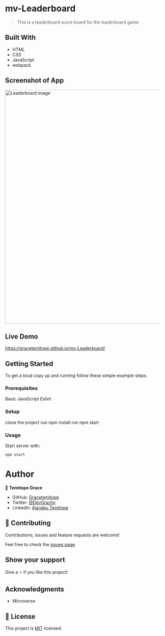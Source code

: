 # mv-Leaderboard

> This is a leaderboard score board for the leaderboard game  

## Built With

- HTML
- CSS
- JavaScript
- webpack

## Screenshot of App
<img width="763" alt="Leaderboard image" src="https://user-images.githubusercontent.com/58818795/127328461-0fccbf02-fe01-48b2-a5c1-1ee586a32600.png">

## Live Demo

https://gracetemitope.github.io/mv-Leaderboard/

## Getting Started

To get a local copy up and running follow these simple example steps.

### Prerequisites

Basic JavaScript
Eslint
### Setup

clone the project
run npm install
run npm start

### Usage

Start server with:

```
npm start

```

# Author

👤 **Temitope Grace**

- GitHub: [Gracetemitope](https://github.com/gracetemitope)
- Twitter: [@DevGrachy](https://twitter.com/devgrachy)
- LinkedIn: [Ajanaku Temitope](https://www.linkedin.com/in/ajanaku-temitope/)


## 🤝 Contributing

Contributions, issues and feature requests are welcome!

Feel free to check the [issues page](issues/).

## Show your support

Give a ⭐️ if you like this project!

## Acknowledgments

- Microverse


## 📝 License

This project is [MIT](LICENSE) licensed.

